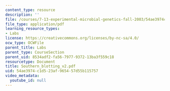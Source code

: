 ```yaml
---
content_type: resource
description: ''
file: /courses/7-13-experimental-microbial-genetics-fall-2003/54ae3974c1d523af965457d55b115757_Southern_blotting_v2.pdf
file_type: application/pdf
learning_resource_types:
- Labs
license: https://creativecommons.org/licenses/by-nc-sa/4.0/
ocw_type: OCWFile
parent_title: Labs
parent_type: CourseSection
parent_uid: 8534adf2-fa56-7977-9372-13ba3f559c18
resourcetype: Document
title: Southern_blotting_v2.pdf
uid: 54ae3974-c1d5-23af-9654-57d55b115757
video_metadata:
  youtube_id: null
---
```

